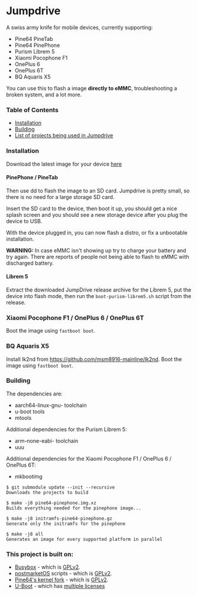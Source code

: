 # Jumpdrive

A swiss army knife for mobile devices, currently supporting:

- Pine64 PineTab
- Pine64 PinePhone
- Purism Librem 5
- Xiaomi Pocophone F1
- OnePlus 6
- OnePlus 6T
- BQ Aquaris X5

You can use this to flash a image **directly to eMMC**, troubleshooting a broken system, and a lot more.

### Table of Contents
- [Installation](#installation)
- [Building](#building)
- [List of projects being used in Jumpdrive](#this-project-is-built-on)

### Installation
Download the latest image for your device [here](https://github.com/dreemurrs-embedded/Jumpdrive/releases)


#### PinePhone / PineTab

Then use dd to flash the image to an SD card. Jumpdrive is pretty small, so there is no need for a large storage SD card.

Insert the SD card to the device, then boot it up, you should get a nice splash screen and you should see a new storage device after you plug the device to USB.

With the device plugged in, you can now flash a distro, or fix a unbootable installation.

**WARNING:**
In case eMMC isn't showing up try to charge your battery and try again. There are reports of people not being able to flash to eMMC with discharged battery.

#### Librem 5

Extract the downloaded JumpDrive release archive for the Librem 5, put the device into flash mode, then run the `boot-purism-librem5.sh` script from the release.

### Xiaomi Pocophone F1 / OnePlus 6 / OnePlus 6T

Boot the image using `fastboot boot`.

### BQ Aquaris X5

Install lk2nd from https://github.com/msm8916-mainline/lk2nd.
Boot the image using `fastboot boot`.

### Building

The dependencies are:

- aarch64-linux-gnu- toolchain
- u-boot tools
- mtools

Additional dependencies for the Purism Librem 5:
- arm-none-eabi- toolchain
- uuu

Additional dependencies for the Xiaomi Pocophone F1 / OnePlus 6 / OnePlus 6T:
- mkbootimg

```shell-session
$ git submodule update --init --recursive
Downloads the projects to build

$ make -j8 pine64-pinephone.img.xz
Builds everything needed for the pinephone image...

$ make -j8 initramfs-pine64-pinephone.gz
Generate only the initramfs for the pinephone

$ make -j8 all
Generates an image for every supported platform in parallel
```

### This project is built on:
- [Busybox](https://busybox.net) - which is [GPLv2](https://www.gnu.org/licenses/old-licenses/gpl-2.0.en.html).
- [postmarketOS](https://postmarketos.org) scripts - which is [GPLv2](https://www.gnu.org/licenses/old-licenses/gpl-2.0.en.html).
- [Pine64's kernel fork](https://gitlab.com/pine64-org/linux) - which is [GPLv2](https://www.gnu.org/licenses/old-licenses/gpl-2.0.en.html).
- [U-Boot](https://github.com/u-boot/u-boot) - which has [multiple licenses](https://github.com/u-boot/u-boot/tree/master/Licenses)

